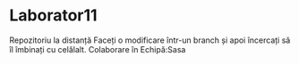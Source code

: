 # Laborator11
Repozitoriu la distanță
Faceți o modificare într-un branch și apoi încercați să îl îmbinați cu celălalt.
Colaborare în Echipă:Sasa
